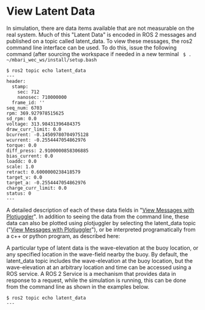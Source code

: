 # View Latent Data

In simulation, there are data items available that are not measurable on the real system.  Much of this "Latent Data" is encoded in ROS 2 messages and published on a topic called latent_data.  To view these messages, the ros2 command line interface can be used.  To do this, issue the following command (after sourcing the workspace if needed in a new terminal ``` $ . ~/mbari_wec_ws/install/setup.bash```

``` 
$ ros2 topic echo latent_data 
---
header:
  stamp:
    sec: 712
    nanosec: 710000000
  frame_id: ''
seq_num: 6703
rpm: 369.927978515625
sd_rpm: 0.0
voltage: 313.98431396484375
draw_curr_limit: 0.0
bcurrent: -0.14509780704975128
wcurrent: -0.2554447054862976
torque: 0.0
diff_press: 2.9100000858306885
bias_current: 0.0
loaddc: 0.0
scale: 1.0
retract: 0.6000000238418579
target_v: 0.0
target_a: -0.2554447054862976
charge_curr_limit: 0.0
status: 0
---
```

A detailed description of each of these data fields in "[View Messages with Plotjuggler](SimulatorOutputPlotjuggler.md)".  In addition to seeing the data from the command line, these data can also be plotted using plotjuggler by selecting the latent_data topic ("[View Messages with Plotjuggler](SimulatorOutputPlotjuggler.md)"), or be interpreted programatically from a c++ or python program, as described here:  

A particular type of latent data is the wave-elevation at the buoy location, or any specified location in the wave-field nearby the buoy.  By default, the latent_data topic includes the wave-elevation at the buoy location, but the wave-elevation at an arbitrary location and time can be accessed using a ROS service.  A ROS 2 Service is a mechanism that provides data in response to a request, while the simulation is running, this can be done from the command line as shown in the examples below.  

``` 
$ ros2 topic echo latent_data 
---

``` 

